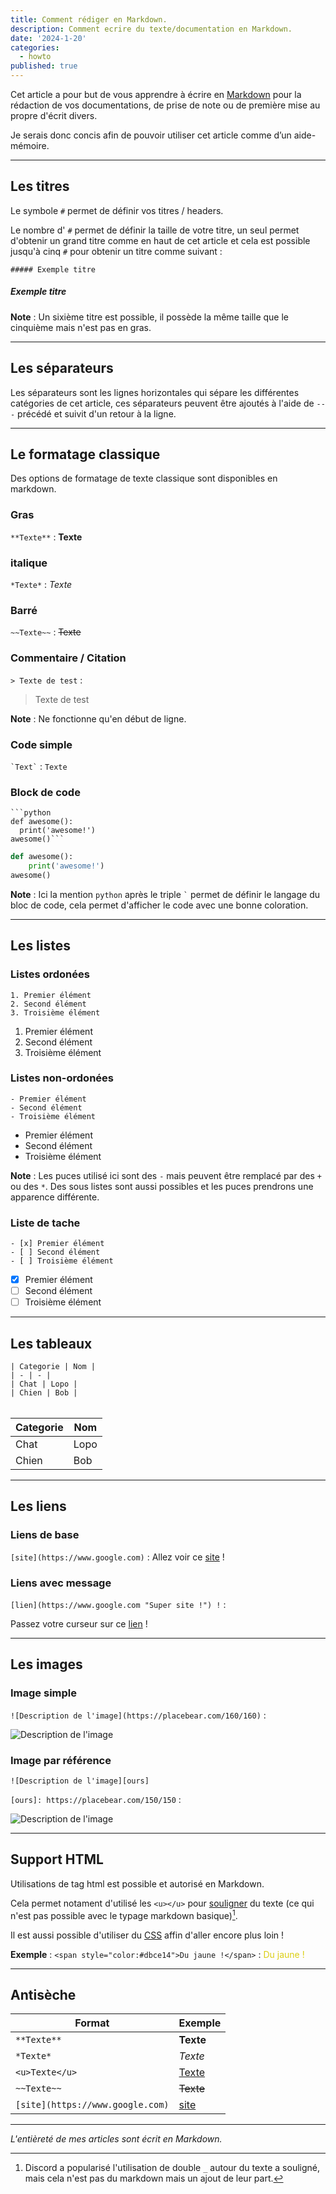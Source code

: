 ```yaml
---
title: Comment rédiger en Markdown.
description: Comment ecrire du texte/documentation en Markdown.
date: '2024-1-20'
categories:
  - howto
published: true
---
```


Cet article a pour but de vous apprendre à écrire en [Markdown](https://fr.wikipedia.org/wiki/Markdown) pour la rédaction de vos documentations, de prise de note ou de première mise au propre d'écrit divers.

Je serais donc concis afin de pouvoir utiliser cet article comme d’un aide-mémoire.

---

## Les titres

Le symbole `#` permet de définir vos titres / headers.

Le nombre d' `#` permet de définir la taille de votre titre, un seul permet d'obtenir un grand titre comme en haut de cet article et cela est possible jusqu'à cinq `#` pour obtenir un titre comme suivant :

`##### Exemple titre`

##### Exemple titre

**Note** : Un sixième titre est possible, il possède la même taille que le cinquième mais n'est pas en gras.

---

## Les séparateurs

Les séparateurs sont les lignes horizontales qui sépare les différentes catégories de cet article, ces séparateurs peuvent être ajoutés à l'aide de `---` précédé et suivit d'un retour à la ligne.

---

## Le formatage classique

Des options de formatage de texte classique sont disponibles en markdown.

### Gras

`**Texte**` : **Texte**

### italique

`*Texte*` : *Texte*

### Barré

`~~Texte~~` : ~~Texte~~

### Commentaire / Citation

`> Texte de test` :

> Texte de test

**Note** : Ne fonctionne qu'en début de ligne.


### Code simple

``` `Text` ``` : `Texte`

### Block de code

` ```python `<br>
` def awesome(): `<br>
`  print('awesome!')`<br>
` awesome()``` `

```python
def awesome():
    print('awesome!')
awesome()
```

**Note** : Ici la mention `python` après le triple `` ` `` permet de définir le langage du bloc de code, cela permet d'afficher le code avec une bonne coloration.

---

## Les listes

### Listes ordonées

`1. Premier élément`<br>
`2. Second élément`<br>
`3. Troisième élément`

1. Premier élément
2. Second élément
3. Troisième élément

### Listes non-ordonées

`- Premier élément`<br>
`- Second élément`<br>
`- Troisième élément`

- Premier élément
- Second élément
- Troisième élément

**Note** : Les puces utilisé ici sont des `-` mais peuvent être remplacé par des `+` ou des `*`. Des sous listes sont aussi possibles et les puces prendrons une apparence différente.

### Liste de tache

`- [x] Premier élément`<br>
`- [ ] Second élément`<br>
`- [ ] Troisième élément`

- [x] Premier élément
- [ ] Second élément
- [ ] Troisième élément

---

## Les tableaux

`| Categorie | Nom |`<br>
`| - | - |`<br>
`| Chat | Lopo |`<br>
`| Chien | Bob |`<br><br>

| Categorie | Nom | 
| - | - |
| Chat | Lopo |
| Chien | Bob |

---

## Les liens

### Liens de base

`[site](https://www.google.com)` : Allez voir ce [site](https://www.google.com) !

### Liens avec message

`[lien](https://www.google.com "Super site !") !` :

Passez votre curseur sur ce [lien](https://www.google.com "Super site !") !

---

## Les images

### Image simple

`![Description de l'image](https://placebear.com/160/160)` :

![Description de l'image](https://placebear.com/160/160)

### Image par référence

`![Description de l'image][ours]`

`[ours]: https://placebear.com/150/150` :

![Description de l'image][ours]

[ours]: https://placebear.com/150/150

---

## Support HTML

Utilisations de tag html est possible et autorisé en Markdown.

Cela permet notament d'utilisé les `<u></u>` pour <u>souligner</u> du texte (ce qui n'est pas possible avec le typage markdown basique)[^2].

[^2]: Discord a popularisé l'utilisation de double `_` autour du texte a souligné, mais cela n'est pas du markdown mais un ajout de leur part.

Il est aussi possible d'utiliser du [CSS](https://fr.wikipedia.org/wiki/Feuilles_de_style_en_cascade) affin d'aller encore plus loin !

**Exemple** : `<span style="color:#dbce14">Du jaune !</span>` : <span style="color:#dbce14">Du jaune !</span>

---

## Antisèche

| Format | Exemple |
| - | - |
| `**Texte**` | **Texte** |
| `*Texte*` | *Texte* |
| `<u>Texte</u>` | <u>Texte</u> |
| `~~Texte~~` | ~~Texte~~ |
| `[site](https://www.google.com)` | [site](https://www.google.com) |

---

*L'entièreté de mes articles sont écrit en Markdown.*

